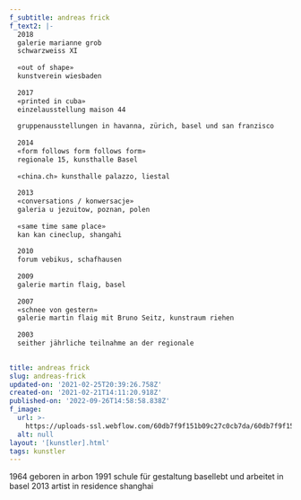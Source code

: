 ```yaml
---
f_subtitle: andreas frick
f_text2: |-
  2018  
  galerie marianne grob  
  schwarzweiss XI  
    
  «out of shape»  
  kunstverein wiesbaden  
    
  2017  
  «printed in cuba»  
  einzelausstellung maison 44  
    
  gruppenausstellungen in havanna, zürich, basel und san franzisco  
    
  2014  
  «form follows form follows form»  
  regionale 15, kunsthalle Basel  
    
  «china.ch» kunsthalle palazzo, liestal  
    
  2013  
  «conversations / konwersacje»  
  galeria u jezuitow, poznan, polen  
    
  «same time same place»  
  kan kan cineclup, shangahi  
    
  2010  
  forum vebikus, schafhausen  
    
  2009  
  galerie martin flaig, basel  
    
  2007  
  «schnee von gestern»  
  galerie martin flaig mit Bruno Seitz, kunstraum riehen  
    
  2003  
  seither jährliche teilnahme an der regionale

  ‍
title: andreas frick
slug: andreas-frick
updated-on: '2021-02-25T20:39:26.758Z'
created-on: '2021-02-21T14:11:20.918Z'
published-on: '2022-09-26T14:58:58.838Z'
f_image:
  url: >-
    https://uploads-ssl.webflow.com/60db7f9f151b09c27c0cb7da/60db7f9f151b097faf0cb9bd_frick.png
  alt: null
layout: '[kunstler].html'
tags: kunstler
---
```


1964 geboren in arbon 1991 schule für gestaltung basellebt und arbeitet in basel 2013 artist in residence shanghai
